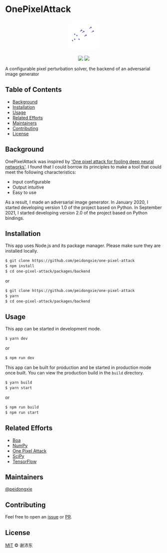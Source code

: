 # OnePixelAttack

<p align="center">
  <img src="https://raw.githubusercontent.com/peidongxie/one-pixel-attack/main/packages/frontend/public/static/logo/logo-96.png">
</p>
<p align="center">
  <img src="https://img.shields.io/github/license/peidongxie/one-pixel-attack" />
  <img src="https://img.shields.io/github/package-json/v/peidongxie/one-pixel-attack" />
</p>

A configurable pixel perturbation solver, the backend of an adversarial image generator

## Table of Contents

- [Background](#background)
- [Installation](#installation)
- [Usage](#usage)
- [Related Efforts](#related-efforts)
- [Maintainers](#maintainers)
- [Contributing](#contributing)
- [License](#license)

## Background

OnePixelAttack was inspired by ['One pixel attack for fooling deep neural networks'](https://arxiv.org/abs/1710.08864). I found that I could borrow its principles to make a tool that could meet the following characteristics:

- Input configurable
- Output intuitive
- Easy to use

As a result, I made an adversarial image generator. In January 2020, I started developing version 1.0 of the project based on Python. In September 2021, I started developing version 2.0 of the project based on Python bindings.

## Installation

This app uses Node.js and its package manager. Please make sure they are installed locally.

```sh
$ git clone https://github.com/peidongxie/one-pixel-attack
$ npm install
$ cd one-pixel-attack/packages/backend
```

or

```sh
$ git clone https://github.com/peidongxie/one-pixel-attack
$ yarn
$ cd one-pixel-attack/packages/backend
```

## Usage

This app can be started in development mode.

```sh
$ yarn dev
```

or

```sh
$ npm run dev
```

This app can be built for production and be started in production mode once built. You can view the production build in the `build` directory.

```sh
$ yarn build
$ yarn start
```

or

```sh
$ npm run build
$ npm run start
```

## Related Efforts

- [Boa](https://github.com/imgcook/boa)
- [NumPy](https://github.com/numpy/numpy)
- [One Pixel Attack](https://github.com/Hyperparticle/one-pixel-attack-keras)
- [SciPy](https://github.com/scipy/scipy)
- [TensorFlow](https://github.com/tensorflow/tensorflow)

## Maintainers

[@peidongxie](https://github.com/peidongxie)

## Contributing

Feel free to open an [issue](https://github.com/peidongxie/one-pixel-attack/issues/new) or [PR](https://github.com/peidongxie/one-pixel-attack/compare).

## License

[MIT](LICENSE) © 谢沛东
